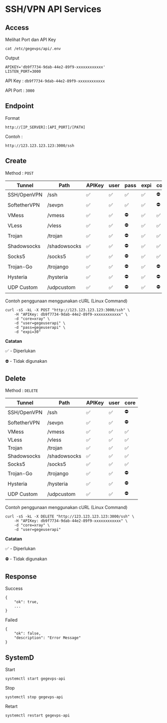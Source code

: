 
# SSH/VPN API Services

## Access

Melihat Port dan API Key

    cat /etc/gegevps/api/.env

Output

    APIKEY='db9f7734-9dab-44e2-89f9-xxxxxxxxxxxx'
    LISTEN_PORT=3000

API Key : `db9f7734-9dab-44e2-89f9-xxxxxxxxxxxx`

API Port : `3000`

## Endpoint

Format

    http://[IP_SERVER]:[API_PORT]/[PATH]

Contoh :

    http://123.123.123.123:3000/ssh

## Create

Method : `POST`

|Tunnel|Path|APIKey|user|pass|expi|core|
|--|--|--|--|--|--|--|
|SSH/OpenVPN|/ssh|✅|✅|✅|✅|⛔️|
|SoftetherVPN|/sevpn|✅|✅|✅|✅|⛔️|
|VMess|/vmess|✅|✅|⛔️|✅|✅|
|VLess|/vless|✅|✅|⛔️|✅|✅|
|Trojan|/trojan|✅|✅|⛔️|✅|✅|
|Shadowsocks|/shadowsocks|✅|✅|⛔️|✅|✅|
|Socks5|/socks5|✅|✅|⛔️|✅|✅|
|Trojan-Go|/trojango|✅|✅|⛔️|✅|⛔️|
|Hysteria|/hysteria|✅|✅|⛔️|✅|⛔️|
|UDP Custom|/udpcustom|✅|✅|⛔️|✅|⛔️|

Contoh penggunaan menggunakan cURL (Linux Command)

    curl -sS -kL -X POST "http://123.123.123.123:3000/ssh" \
        -H "APIKey: db9f7734-9dab-44e2-89f9-xxxxxxxxxxxx" \
        -d "core=xray" \
        -d "user=gegeuserapi" \
        -d "pass=gegeuserapi" \
        -d "expi=30"

**Catatan**

✅ - Diperlukan

⛔️ - Tidak digunakan

## Delete

Method : `DELETE`

|Tunnel|Path|APIKey|user|core|
|--|--|--|--|--|
|SSH/OpenVPN|/ssh|✅|✅|⛔️|
|SoftetherVPN|/sevpn|✅|✅|⛔️|
|VMess|/vmess|✅|✅|✅|
|VLess|/vless|✅|✅|✅|
|Trojan|/trojan|✅|✅|✅|
|Shadowsocks|/shadowsocks|✅|✅|✅|
|Socks5|/socks5|✅|✅|✅|
|Trojan-Go|/trojango|✅|✅|⛔️|
|Hysteria|/hysteria|✅|✅|⛔️|
|UDP Custom|/udpcustom|✅|✅|⛔️|

Contoh penggunaan menggunakan cURL (Linux Command)

    curl -sS -kL -X DELETE "http://123.123.123.123:3000/ssh" \
        -H "APIKey: db9f7734-9dab-44e2-89f9-xxxxxxxxxxxx" \
        -d "core=xray" \
        -d "user=gegeuserapi"

**Catatan**

✅ - Diperlukan

⛔️ - Tidak digunakan

## Response

Success

    {
    	"ok": true,
    	...
    }

Failed

    {
    	"ok": false,
    	"description": "Error Message"
    }

## SystemD

Start

    systemctl start gegevps-api

Stop

    systemctl stop gegevps-api

Retart

    systemctl restart gegevps-api
